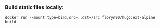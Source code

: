 ### Build static files locally:
```docker run --mount type=bind,src=.,dst=/src floryn90/hugo:ext-alpine build```